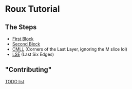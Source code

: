 # Roux Tutorial

## The Steps
- [First Block](lib/FirstBlock.md)
- [Second Block](lib/SecondBlock.md)
- [CMLL](lib/CMLL.md) (Corners of the Last Layer, ignoring the M slice lol)
- [LSE](lib/LSE/README.md) (Last Six Edges)


## "Contributing"
[TODO list](TODO.md)
